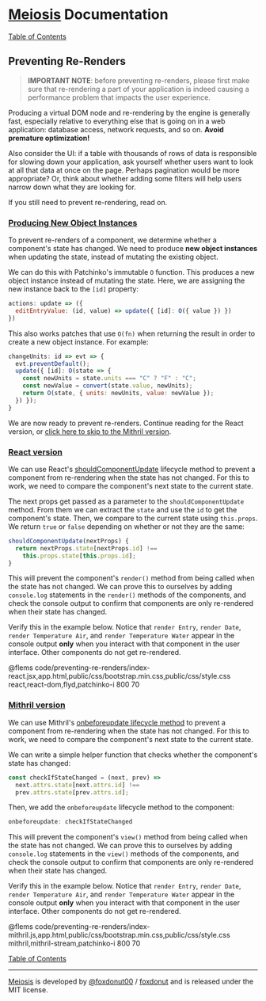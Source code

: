 # [Meiosis](https://meiosis.js.org) Documentation

[Table of Contents](toc.html)

## Preventing Re-Renders

> **IMPORTANT NOTE**: before preventing re-renders, please first make sure that re-rendering a part
of your application is indeed causing a performance problem that impacts the user experience.

Producing a virtual DOM node and re-rendering by the engine is generally fast, especially relative
to everything else that is going on in a web application: database access, network requests, and so
on. **Avoid premature optimization!**

Also consider the UI: if a table with thousands of rows of data is responsible for slowing down your
application, ask yourself whether users want to look at all that data at once on the page. Perhaps
pagination would be more appropriate? Or, think about whether adding some filters will help users
narrow down what they are looking for.

If you still need to prevent re-rendering, read on.

<a name="producing_new_object_instances"></a>
### [Producing New Object Instances](#producing_new_object_instances)

To prevent re-renders of a component, we determine whether a component's state has changed. We need
to produce **new object instances** when updating the state, instead of mutating the existing
object.

We can do this with Patchinko's immutable `O` function. This produces a new object instance instead
of mutating the state. Here, we are assigning the new instance back to the `[id]` property:

```js
actions: update => ({
  editEntryValue: (id, value) => update({ [id]: O({ value }) })
})
```

This also works patches that use `O(fn)` when returning the result in order to create a new object
instance. For example:

```js
changeUnits: id => evt => {
  evt.preventDefault();
  update({ [id]: O(state => {
    const newUnits = state.units === "C" ? "F" : "C";
    const newValue = convert(state.value, newUnits);
    return O(state, { units: newUnits, value: newValue });
  }) });
}
```

We are now ready to prevent re-renders. Continue reading for the React version, or
[click here to skip to the Mithril version](#mithril_prevent_re_render).

<a name="react_version"></a>
### [React version](#react_version)

We can use React's
[shouldComponentUpdate](https://reactjs.org/docs/react-component.html#shouldcomponentupdate)
lifecycle method to prevent a component from re-rendering when the state has not changed. For
this to work, we need to compare the component's next state to the current state.

The next props get passed as a parameter to the `shouldComponentUpdate` method. From them we can
extract the `state` and use the `id` to get the component's state. Then, we compare to the current
state using `this.props`. We return `true` or `false` depending on whether or not they are the same:

```js
shouldComponentUpdate(nextProps) {
  return nextProps.state[nextProps.id] !==
    this.props.state[this.props.id];
}
```

This will prevent the component's `render()` method from being called when the state has not
changed. We can prove this to ourselves by adding `console.log` statements in the `render()` methods
of the components, and check the console output to confirm that components are only re-rendered when
their state has changed.

Verify this in the example below. Notice that `render Entry`, `render Date`, `render Temperature
Air`, and `render Temperature Water` appear in the console output **only** when you interact with
that component in the user interface. Other components do not get re-rendered.

@flems code/preventing-re-renders/index-react.jsx,app.html,public/css/bootstrap.min.css,public/css/style.css react,react-dom,flyd,patchinko-i 800 70

<a name="mithril_prevent_re_render"></a>
### [Mithril version](#mithril_prevent_re_render)

We can use Mithril's
[onbeforeupdate lifecycle method](https://mithril.js.org/lifecycle-methods.html#onbeforeupdate)
to prevent a component from re-rendering when the state has not changed. For this to work, we
need to compare the component's next state to the current state.

We can write a simple helper function that checks whether the component's state has changed:

```js
const checkIfStateChanged = (next, prev) =>
  next.attrs.state[next.attrs.id] !==
  prev.attrs.state[prev.attrs.id];
```

Then, we add the `onbeforeupdate` lifecycle method to the component:

```js
onbeforeupdate: checkIfStateChanged
```

This will prevent the component's `view()` method from being called when the state has not changed.
We can prove this to ourselves by adding `console.log` statements in the `view()` methods of the
components, and check the console output to confirm that components are only re-rendered when their
state has changed.

Verify this in the example below. Notice that `render Entry`, `render Date`, `render Temperature
Air`, and `render Temperature Water` appear in the console output **only** when you interact with
that component in the user interface. Other components do not get re-rendered.

@flems code/preventing-re-renders/index-mithril.js,app.html,public/css/bootstrap.min.css,public/css/style.css mithril,mithril-stream,patchinko-i 800 70

[Table of Contents](toc.html)

-----

[Meiosis](https://meiosis.js.org) is developed by
[@foxdonut00](http://twitter.com/foxdonut00) /
[foxdonut](https://github.com/foxdonut)
and is released under the MIT license.
